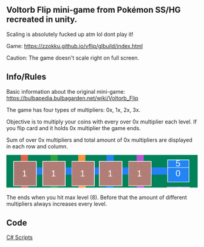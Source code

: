 Voltorb Flip mini-game from Pokémon SS/HG recreated in unity.
------------------------------------------------------------
Scaling is absolutely fucked up atm lol dont play it!

Game: https://zzokku.github.io/vflip/glbuild/index.html 

Caution: The game doesn't scale right on full screen.

Info/Rules
---
Basic information about the original mini-game:
https://bulbapedia.bulbagarden.net/wiki/Voltorb_Flip

The game has four types of multipliers:
0x,
1x,
2x,
3x.

Objective is to multiply your coins with every over 0x multiplier each level. If you flip card and it holds 0x multiplier the game ends. 

Sum of over 0x multipliers and total amount of 0x multipliers are displayed in each row and column. 

![Like this](example.png)

The ends when you hit max level (8). Before that the amount of different multipliers always increases every level.

Code
----
[C# Scripts](Assets/Scripts)






